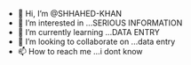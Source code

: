 - 👋 Hi, I’m @SHHAHED-KHAN
- 👀 I’m interested in ...SERIOUS INFORMATION
- 🌱 I’m currently learning ...DATA ENTRY
- 💞️ I’m looking to collaborate on ...data entry
- 📫 How to reach me ...i dont know

<!---
SHHAHED-KHAN/SHHAHED-KHAN is a ✨ special ✨ repository because its `README.md` (this file) appears on your GitHub profile.
You can click the Preview link to take a look at your changes.
--->
